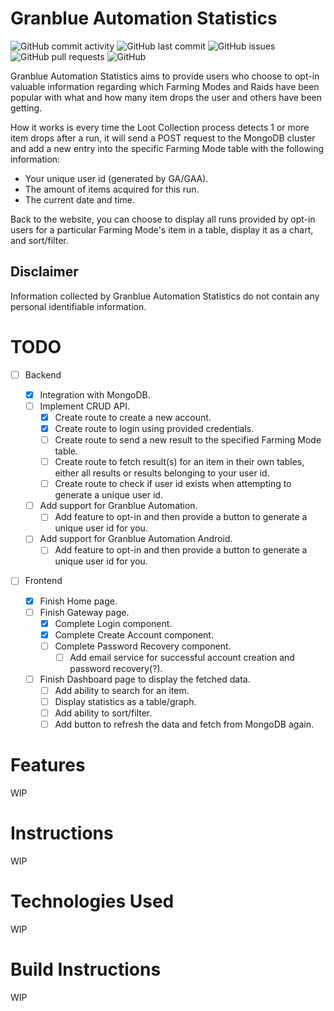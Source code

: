 # Granblue Automation Statistics

![GitHub commit activity](https://img.shields.io/github/commit-activity/m/steve1316/granblue-automation-statistics?logo=GitHub) ![GitHub last commit](https://img.shields.io/github/last-commit/steve1316/granblue-automation-statistics?logo=GitHub) ![GitHub issues](https://img.shields.io/github/issues/steve1316/granblue-automation-statistics?logo=GitHub) ![GitHub pull requests](https://img.shields.io/github/issues-pr/steve1316/granblue-automation-statistics?logo=GitHub) ![GitHub](https://img.shields.io/github/license/steve1316/granblue-automation-statistics?logo=GitHub)

Granblue Automation Statistics aims to provide users who choose to opt-in valuable information regarding which Farming Modes and Raids have been popular with what and how many item drops the user and others have been getting.

How it works is every time the Loot Collection process detects 1 or more item drops after a run, it will send a POST request to the MongoDB cluster and add a new entry into the specific Farming Mode table with the following information:

-   Your unique user id (generated by GA/GAA).
-   The amount of items acquired for this run.
-   The current date and time.

Back to the website, you can choose to display all runs provided by opt-in users for a particular Farming Mode's item in a table, display it as a chart, and sort/filter.

## Disclaimer

Information collected by Granblue Automation Statistics do not contain any personal identifiable information.

# TODO

-   [ ] Backend

    -   [x] Integration with MongoDB.
    -   [ ] Implement CRUD API.
        -   [x] Create route to create a new account.
        -   [x] Create route to login using provided credentials.
        -   [ ] Create route to send a new result to the specified Farming Mode table.
        -   [ ] Create route to fetch result(s) for an item in their own tables, either all results or results belonging to your user id.
        -   [ ] Create route to check if user id exists when attempting to generate a unique user id.
    -   [ ] Add support for Granblue Automation.
        -   [ ] Add feature to opt-in and then provide a button to generate a unique user id for you.
    -   [ ] Add support for Granblue Automation Android.
        -   [ ] Add feature to opt-in and then provide a button to generate a unique user id for you.

-   [ ] Frontend

    -   [x] Finish Home page.
    -   [ ] Finish Gateway page.
        -   [x] Complete Login component.
        -   [x] Complete Create Account component.
        -   [ ] Complete Password Recovery component.
            -   [ ] Add email service for successful account creation and password recovery(?).
    -   [ ] Finish Dashboard page to display the fetched data.
        -   [ ] Add ability to search for an item.
        -   [ ] Display statistics as a table/graph.
        -   [ ] Add ability to sort/filter.
        -   [ ] Add button to refresh the data and fetch from MongoDB again.

# Features

WIP

# Instructions

WIP

# Technologies Used

WIP

# Build Instructions

WIP
